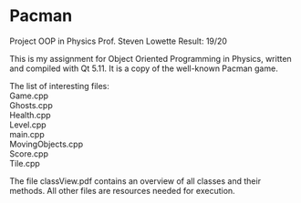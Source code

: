 # Pacman
Project OOP in Physics
Prof. Steven Lowette
Result: 19/20

This is my assignment for Object Oriented Programming in Physics, written and compiled with Qt 5.11. It is a copy of the well-known Pacman game.

The list of interesting files:</br>
Game.cpp</br>
Ghosts.cpp</br>
Health.cpp</br>
Level.cpp</br>
main.cpp</br>
MovingObjects.cpp</br>
Score.cpp</br>
Tile.cpp</br>

The file classView.pdf contains an overview of all classes and their methods. All other files are resources needed for execution.

